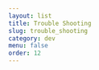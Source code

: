 ```yaml
---
layout: list
title: Trouble Shooting
slug: trouble_shooting
category: dev
menu: false
order: 12
---
```

